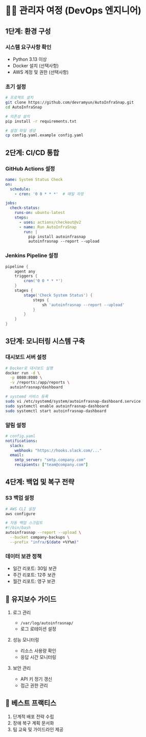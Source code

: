 # 👨‍💼 관리자 여정 (DevOps 엔지니어)

## 1단계: 환경 구성

### 시스템 요구사항 확인

- Python 3.13 이상
- Docker 설치 (선택사항)
- AWS 계정 및 권한 (선택사항)

### 초기 설정

```bash
# 프로젝트 설치
git clone https://github.com/devramyun/AutoInfraSnap.git
cd AutoInfraSnap

# 의존성 설치
pip install -r requirements.txt

# 설정 파일 생성
cp config.yaml.example config.yaml
```

## 2단계: CI/CD 통합

### GitHub Actions 설정

```yaml
name: System Status Check
on:
  schedule:
    - cron: '0 0 * * *'  # 매일 자정

jobs:
  check-status:
    runs-on: ubuntu-latest
    steps:
      - uses: actions/checkout@v2
      - name: Run AutoInfraSnap
        run: |
          pip install autoinfrasnap
          autoinfrasnap --report --upload
```

### Jenkins Pipeline 설정

```groovy
pipeline {
    agent any
    triggers {
        cron('0 0 * * *')
    }
    stages {
        stage('Check System Status') {
            steps {
                sh 'autoinfrasnap --report --upload'
            }
        }
    }
}
```

## 3단계: 모니터링 시스템 구축

### 대시보드 서버 설정

```bash
# Docker로 대시보드 실행
docker run -d \
  -p 8080:8080 \
  -v /reports:/app/reports \
  autoinfrasnap/dashboard

# systemd 서비스 등록
sudo vi /etc/systemd/system/autoinfrasnap-dashboard.service
sudo systemctl enable autoinfrasnap-dashboard
sudo systemctl start autoinfrasnap-dashboard
```

### 알림 설정

```yaml
# config.yaml
notifications:
  slack:
    webhook: "https://hooks.slack.com/..."
  email:
    smtp_server: "smtp.company.com"
    recipients: ["team@company.com"]
```

## 4단계: 백업 및 복구 전략

### S3 백업 설정

```bash
# AWS CLI 설정
aws configure

# 자동 백업 스크립트
#!/bin/bash
autoinfrasnap --report --upload \
  --bucket company-backups \
  --prefix "infra/$(date +%Y%m)"
```

### 데이터 보관 정책

- 일간 리포트: 30일 보관
- 주간 리포트: 12주 보관
- 월간 리포트: 영구 보관

## 🔧 유지보수 가이드

1. 로그 관리
   - `/var/log/autoinfrasnap/`
   - 로그 로테이션 설정

2. 성능 모니터링
   - 리소스 사용량 확인
   - 응답 시간 모니터링

3. 보안 관리
   - API 키 정기 갱신
   - 접근 권한 관리

## 🎯 베스트 프랙티스

1. 단계적 배포 전략 수립
2. 장애 복구 계획 문서화
3. 팀 교육 및 가이드라인 제공
